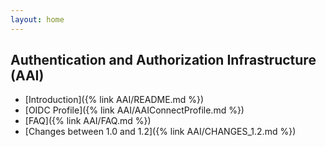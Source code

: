 ```yaml
---
layout: home
---
```


## Authentication and Authorization Infrastructure (AAI)

* [Introduction]({% link AAI/README.md %})
* [OIDC Profile]({% link AAI/AAIConnectProfile.md %})
* [FAQ]({% link AAI/FAQ.md %})
* [Changes between 1.0 and 1.2]({% link AAI/CHANGES_1.2.md %})
